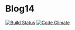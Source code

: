 # Blog14

[![Build Status](https://travis-ci.org/kzys/2014.svg?branch=master)](https://travis-ci.org/kzys/2014)
[![Code Climate](https://codeclimate.com/github/kzys/2014.png)](https://codeclimate.com/github/kzys/2014)


